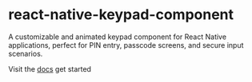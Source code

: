 # react-native-keypad-component

A customizable and animated keypad component for React Native applications, perfect for PIN entry, passcode screens, and secure input scenarios.

Visit the [docs](https://react-native-keypad-component.vercel.app) get started 

 



